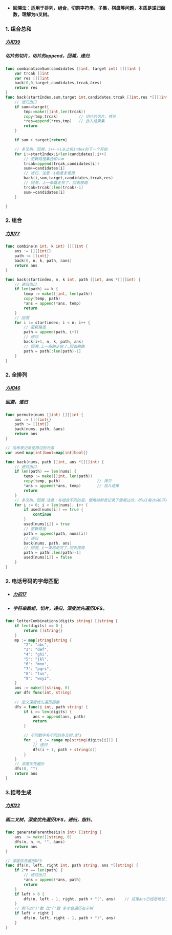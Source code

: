 + #### 回溯法：适用于排列，组合，切割字符串，子集，棋盘等问题，本质是递归函数，理解为n叉树。
### 1. 组合总和
##### [力扣39](https://leetcode-cn.com/problems/combination-sum/)
##### 切片的切片，切片的append，回溯，递归.
```go
func combinationSum(candidates []int, target int) [][]int {
    var trcak []int
    var res [][]int
    back(0,0,target,candidates,trcak,&res)
    return res
}
func back(startIndex,sum,target int,candidates,trcak []int,res *[][]int){
    // 递归出口
    if sum==target{
        tmp:=make([]int,len(trcak))
        copy(tmp,trcak)         // 切片的切片，拷贝
        *res=append(*res,tmp)   // 放入结果集
        return
    }

    if sum > target{return}

    // 多叉树，回溯，i++->i从之前index的下一个开始
    for i:=startIndex;i<len(candidates);i++{
        // 更新路径集合和sum
        trcak=append(trcak,candidates[i])
        sum+=candidates[i]
        // 递归，注意：i能重复使用
        back(i,sum,target,candidates,trcak,res)
        // 回溯，上一条路走完了，回去换路
        trcak=trcak[:len(trcak)-1]
        sum-=candidates[i]
    }

}
```
### 2. 组合
##### [力扣77](https://leetcode-cn.com/problems/combinations/)
#####
```go
func combine(n int, k int) [][]int {
    ans := [][]int{}
    path := []int{}
    back(0, n, k, path, &ans)
    return ans
}

func back(startindex, n, k int, path []int, ans *[][]int) {
    // 递归出口
    if len(path) == k {
        temp := make([]int, len(path))
        copy(temp, path)
        *ans = append(*ans, temp)
        return
    }
    // 回溯
    for i := startindex; i < n; i++ {
        // 更新路径
        path = append(path, i+1)
        // 递归
        back(i+1, n, k, path, ans)
        // 回溯,上一条路走完了,回去换路
        path = path[:len(path)-1]
    } 
}
```

### 2. 全排列
##### [力扣46](https://leetcode-cn.com/problems/permutations/)
##### 回溯，递归
```go
func permute(nums []int) [][]int {
    ans := [][]int{}
    path := []int{}
    back(nums, path, &ans)
    return ans
}

// 哈希表记录使用过的元素
var used map[int]bool=map[int]bool{}

func back(nums, path []int, ans *[][]int) {
    // 递归出口
    if len(path) == len(nums) {
        temp := make([]int, len(path))
        copy(temp, path)                // 拷贝
        *ans = append(*ans, temp)       // 加入结果
        return
    }
    // 多叉树，回溯.注意：与组合不同的是，使用哈希表记录了使用过的，所以i每次从0开始
    for i := 0; i < len(nums); i++ {
        if used[nums[i]] == true {
            continue
        }
        used[nums[i]] = true
        // 更新路径
        path = append(path, nums[i])    
        // 递归
        back(nums, path, ans)           
        // 回溯,上一条路走完了,回去换路
        path = path[:len(path)-1]       
        used[nums[i]] = false
    }
}
```
### 2. 电话号码的字母匹配
+ ##### [力扣17](https://leetcode-cn.com/problems/letter-combinations-of-a-phone-number/)
+ ##### 字符串数组，切片，递归，深度优先遍历DFS。
```go
func letterCombinations(digits string) []string {
    if len(digits) == 0 {
        return []string{}
    }
    mp := map[string]string {
        "2": "abc",
        "3": "def",
        "4": "ghi",
        "5": "jkl",
        "6": "mno",
        "7": "pqrs",
        "8": "tuv",
        "9": "wxyz",
    }
    ans := make([]string, 0)
    var dfs func(int, string) 
    
    // 定义深度优先遍历函数
    dfs = func(i int, path string) {
        if i >= len(digits) {
            ans = append(ans, path)
            return
        }

        // 不同数字有不同的多叉树,dfs
        for _, c := range mp[string(digits[i])] {
            // 递归
            dfs(i + 1, path + string(c))
        }
    }
    // 深度优先遍历
    dfs(0, "")
    return ans
}
```

### 3.括号生成
##### [力扣22](https://leetcode-cn.com/problems/generate-parentheses/)
##### 画二叉树，深度优先遍历DFS，递归，指针。
```go
func generateParenthesis(n int) []string {
    ans  := make([]string, 0)
    dfs(n, n, n, "", &ans)
    return ans
}

// 深度优先遍历DFS
func dfs(n, left, right int, path string, ans *[]string) {
    if 2*n == len(path) {
        // 递归出口
        *ans = append(*ans, path)
        return
    }
    if left > 0 {
        dfs(n, left - 1, right, path + "(", ans)    // 这里ans已经是地址了，不用加&取地址了
    }
    // 剩下的")"数 比"("数 多才会遍历右子树
    if left < right {
        dfs(n, left, right - 1, path + ")", ans)
    }
}
```
